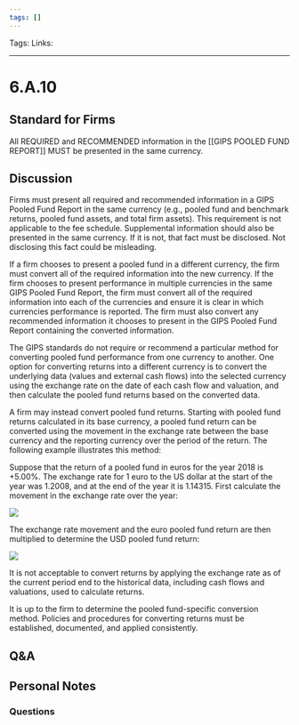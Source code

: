 ```yaml
---
tags: []
---
```

Tags:
Links: 
___
# 6.A.10
## Standard for Firms
All REQUIRED and RECOMMENDED information in the [[GIPS POOLED FUND REPORT]] MUST be presented in the same currency.
## Discussion
Firms must present all required and recommended information in a GIPS Pooled Fund Report in the same currency (e.g., pooled fund and benchmark returns, pooled fund assets, and total firm assets). This requirement is not applicable to the fee schedule. Supplemental information should also be presented in the same currency. If it is not, that fact must be disclosed. Not disclosing this fact could be misleading.

If a firm chooses to present a pooled fund in a different currency, the firm must convert all of the required information into the new currency. If the firm chooses to present performance in multiple currencies in the same GIPS Pooled Fund Report, the firm must convert all of the required information into each of the currencies and ensure it is clear in which currencies performance is reported. The firm must also convert any recommended information it chooses to present in the GIPS Pooled Fund Report containing the converted information.

The GIPS standards do not require or recommend a particular method for converting pooled fund performance from one currency to another. One option for converting returns into a different currency is to convert the underlying data (values and external cash flows) into the selected currency using the exchange rate on the date of each cash flow and valuation, and then calculate the pooled fund returns based on the converted data.

A firm may instead convert pooled fund returns. Starting with pooled fund returns calculated in its base currency, a pooled fund return can be converted using the movement in the exchange rate between the base currency and the reporting currency over the period of the return. The following example illustrates this method:

Suppose that the return of a pooled fund in euros for the year 2018 is +5.00%. The exchange rate for 1 euro to the US dollar at the start of the year was 1.2008, and at the end of the year it is 1.14315. First calculate the movement in the exchange rate over the year:

![](https://www.gipsstandards.org/wp-content/themes/gips/pdf_img/for_firms/6.A.10.1.png)

The exchange rate movement and the euro pooled fund return are then multiplied to determine the USD pooled fund return:

![](https://www.gipsstandards.org/wp-content/themes/gips/pdf_img/for_firms/6.A.10.2.png)

It is not acceptable to convert returns by applying the exchange rate as of the current period end to the historical data, including cash flows and valuations, used to calculate returns.

It is up to the firm to determine the pooled fund-specific conversion method. Policies and procedures for converting returns must be established, documented, and applied consistently.
## Q&A

## Personal Notes

### Questions